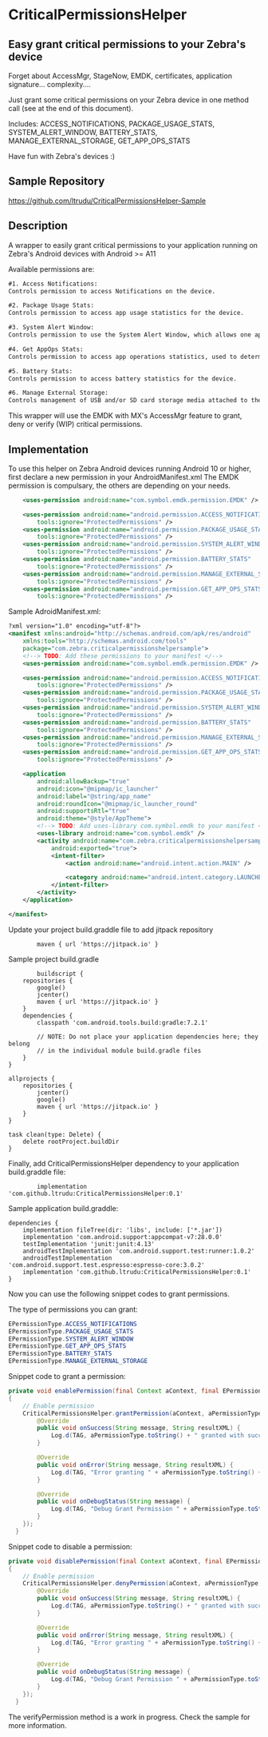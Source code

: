 # CriticalPermissionsHelper

## Easy grant critical permissions to your Zebra's device

Forget about AccessMgr, StageNow, EMDK, certificates, application signature... complexity....

Just grant some critical permissions on your Zebra device in one method call (see at the end of this document).

Includes: ACCESS_NOTIFICATIONS, PACKAGE_USAGE_STATS, SYSTEM_ALERT_WINDOW, BATTERY_STATS, MANAGE_EXTERNAL_STORAGE, GET_APP_OPS_STATS

Have fun with Zebra's devices :)

## Sample Repository
https://github.com/ltrudu/CriticalPermissionsHelper-Sample


## Description
A wrapper to easily grant critical permissions to your application running on Zebra's Android devices with Android >= A11

Available permissions are:

```txt
#1. Access Notifications:	
Controls permission to access Notifications on the device.			

#2. Package Usage Stats:	
Controls permission to access app usage statistics for the device.			

#3. System Alert Window:	
Controls permission to use the System Alert Window, which allows one app to draw its window(s) over another.			

#4. Get AppOps Stats:	
Controls permission to access app operations statistics, used to determine the resources being used by apps on the 

#5. Battery Stats:	
Controls permission to access battery statistics for the device.			

#6. Manage External Storage:	
Controls management of USB and/or SD card storage media attached to the device.	
```

This wrapper will use the EMDK with MX's AccessMgr feature to grant, deny or verify (WIP) critical permissions.

## Implementation
To use this helper on Zebra Android devices running Android 10 or higher, first declare a new permission in your AndroidManifest.xml
The EMDK permission is compulsary, the others are depending on your needs.

```xml
    <uses-permission android:name="com.symbol.emdk.permission.EMDK" />

    <uses-permission android:name="android.permission.ACCESS_NOTIFICATIONS"
        tools:ignore="ProtectedPermissions" />
    <uses-permission android:name="android.permission.PACKAGE_USAGE_STATS"
        tools:ignore="ProtectedPermissions" />
    <uses-permission android:name="android.permission.SYSTEM_ALERT_WINDOW"
        tools:ignore="ProtectedPermissions" />
    <uses-permission android:name="android.permission.BATTERY_STATS"
        tools:ignore="ProtectedPermissions" />
    <uses-permission android:name="android.permission.MANAGE_EXTERNAL_STORAGE"
        tools:ignore="ProtectedPermissions" />
    <uses-permission android:name="android.permission.GET_APP_OPS_STATS"
        tools:ignore="ProtectedPermissions" />
```

Sample AdroidManifest.xml:
```xml
?xml version="1.0" encoding="utf-8"?>
<manifest xmlns:android="http://schemas.android.com/apk/res/android"
    xmlns:tools="http://schemas.android.com/tools"
    package="com.zebra.criticalpermissionshelpersample">
    <!--> TODO: Add these permissions to your manifest </-->
    <uses-permission android:name="com.symbol.emdk.permission.EMDK" />

    <uses-permission android:name="android.permission.ACCESS_NOTIFICATIONS"
        tools:ignore="ProtectedPermissions" />
    <uses-permission android:name="android.permission.PACKAGE_USAGE_STATS"
        tools:ignore="ProtectedPermissions" />
    <uses-permission android:name="android.permission.SYSTEM_ALERT_WINDOW"
        tools:ignore="ProtectedPermissions" />
    <uses-permission android:name="android.permission.BATTERY_STATS"
        tools:ignore="ProtectedPermissions" />
    <uses-permission android:name="android.permission.MANAGE_EXTERNAL_STORAGE"
        tools:ignore="ProtectedPermissions" />
    <uses-permission android:name="android.permission.GET_APP_OPS_STATS"
        tools:ignore="ProtectedPermissions" />

    <application
        android:allowBackup="true"
        android:icon="@mipmap/ic_launcher"
        android:label="@string/app_name"
        android:roundIcon="@mipmap/ic_launcher_round"
        android:supportsRtl="true"
        android:theme="@style/AppTheme">
        <!--> TODO: Add uses-library com.symbol.emdk to your manifest </-->
        <uses-library android:name="com.symbol.emdk" />
        <activity android:name="com.zebra.criticalpermissionshelpersample.MainActivity"
            android:exported="true">
            <intent-filter>
                <action android:name="android.intent.action.MAIN" />

                <category android:name="android.intent.category.LAUNCHER" />
            </intent-filter>
        </activity>
    </application>

</manifest>
```
Update your project build.graddle file to add jitpack repository
```text
        maven { url 'https://jitpack.io' }        
```
Sample project build.gradle
```text
        buildscript {
    repositories {
        google()
        jcenter()
        maven { url 'https://jitpack.io' }
    }
    dependencies {
        classpath 'com.android.tools.build:gradle:7.2.1'

        // NOTE: Do not place your application dependencies here; they belong
        // in the individual module build.gradle files
    }
}

allprojects {
    repositories {
        jcenter()
        google()
        maven { url 'https://jitpack.io' }
    }
}

task clean(type: Delete) {
    delete rootProject.buildDir
}       
```

Finally, add CriticalPermissionsHelper dependency to your application build.graddle file:
```text
        implementation 'com.github.ltrudu:CriticalPermissionsHelper:0.1'        
```

Sample application build.graddle:
```text
dependencies {
    implementation fileTree(dir: 'libs', include: ['*.jar'])
    implementation 'com.android.support:appcompat-v7:28.0.0'
    testImplementation 'junit:junit:4.13'
    androidTestImplementation 'com.android.support.test:runner:1.0.2'
    androidTestImplementation 'com.android.support.test.espresso:espresso-core:3.0.2'
    implementation 'com.github.ltrudu:CriticalPermissionsHelper:0.1'
}
```

Now you can use the following snippet codes to grant permissions.

The type of permissions you can grant:
```java
EPermissionType.ACCESS_NOTIFICATIONS
EPermissionType.PACKAGE_USAGE_STATS
EPermissionType.SYSTEM_ALERT_WINDOW
EPermissionType.GET_APP_OPS_STATS
EPermissionType.BATTERY_STATS
EPermissionType.MANAGE_EXTERNAL_STORAGE
```

Snippet code to grant a permission:
```java
private void enablePermission(final Context aContext, final EPermissionType aPermissionType)
{
    // Enable permission
    CriticalPermissionsHelper.grantPermission(aContext, aPermissionType, new IResultCallbacks() {
        @Override
        public void onSuccess(String message, String resultXML) {
            Log.d(TAG, aPermissionType.toString() + " granted with success.");
        }

        @Override
        public void onError(String message, String resultXML) {
            Log.d(TAG, "Error granting " + aPermissionType.toString() + " permission.\n" + message);
        }

        @Override
        public void onDebugStatus(String message) {
            Log.d(TAG, "Debug Grant Permission " + aPermissionType.toString() + ": " + message);
        }
    });
  }
```

Snippet code to disable a permission:
```java
private void disablePermission(final Context aContext, final EPermissionType aPermissionType)
{
    // Enable permission
    CriticalPermissionsHelper.denyPermission(aContext, aPermissionType, new IResultCallbacks() {
        @Override
        public void onSuccess(String message, String resultXML) {
            Log.d(TAG, aPermissionType.toString() + " granted with success.");
        }

        @Override
        public void onError(String message, String resultXML) {
            Log.d(TAG, "Error granting " + aPermissionType.toString() + " permission.\n" + message);
        }

        @Override
        public void onDebugStatus(String message) {
            Log.d(TAG, "Debug Grant Permission " + aPermissionType.toString() + ": " + message);
        }
    });
  }
```

The verifyPermission method is a work in progress.
Check the sample for more information.

